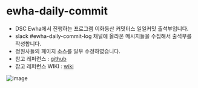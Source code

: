 # ewha-daily-commit
* DSC Ewha에서 진행하는 프로그램 이화동산 커밋터스 일일커밋 출석부입니다.
* slack #ewha-daily-commit-log 채널에 올라온 메시지들을 수집해서 출석부를 작성합니다.
* 정원사들의 페이지 소스를 일부 수정하였습니다.
* 참고 레퍼런스 : [github](https://github.com/junho85/garden4)
* 참고 레퍼런스 WIKI : [wiki](https://github.com/junho85/garden4/wiki)

![image](https://user-images.githubusercontent.com/26458200/72746502-98837600-3bf5-11ea-8736-9e31451bd4af.png)
